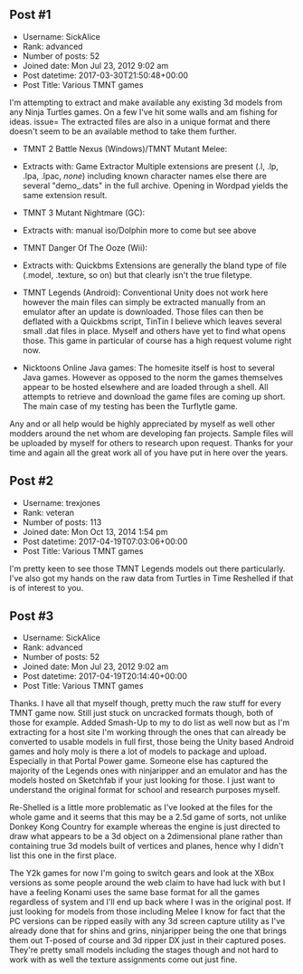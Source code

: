 ## Post #1
- Username: SickAlice
- Rank: advanced
- Number of posts: 52
- Joined date: Mon Jul 23, 2012 9:02 am
- Post datetime: 2017-03-30T21:50:48+00:00
- Post Title: Various TMNT games

I'm attempting to extract and make available any existing 3d models from any Ninja Turtles games. On a few I've hit some walls and am fishing for ideas.
issue= The extracted files are also in a unique format and there doesn't seem to be an available method to take them further. 

- TMNT 2 Battle Nexus (Windows)/TMNT Mutant Melee:
* Extracts with: Game Extractor
Multiple extensions are present (.l, .lp, .lpa, .lpac, *none*) including known character names else there are several "demo_.dats" in the full archive. Opening in Wordpad yields the same extension result.

- TMNT 3 Mutant Nightmare (GC):
* Extracts with: manual iso/Dolphin
more to come but see above

- TMNT Danger Of The Ooze (Wii):
* Extracts with: Quickbms
Extensions are generally the bland type of file (.model, .texture, so on) but that clearly isn't the true filetype.

- TMNT Legends (Android):
Conventional Unity does not work here however the main files can simply be extracted manually from an emulator after an update is downloaded. Those files can then be deflated with a Quickbms script, TinTin I believe which leaves several small .dat files in place. Myself and others have yet to find what opens those. This game in particular of course has a high request volume right now.

- Nicktoons Online Java games:
The homesite itself is host to several Java games. However as opposed to the norm the games themselves appear to be hosted elsewhere and are loaded through a shell. All attempts to retrieve and download the game files are coming up short. The main case of my testing has been the Turflytle game.

Any and or all help would be highly appreciated by myself as well other modders around the net whom are developing fan projects. Sample files will be uploaded by myself for others to research upon request. Thanks for your time and again all the great work all of you have put in here over the years.
## Post #2
- Username: trexjones
- Rank: veteran
- Number of posts: 113
- Joined date: Mon Oct 13, 2014 1:54 pm
- Post datetime: 2017-04-19T07:03:06+00:00
- Post Title: Various TMNT games

I'm pretty keen to see those TMNT Legends models out there particularly. I've also got my hands on the raw data from Turtles in Time Reshelled if that is of interest to you.
## Post #3
- Username: SickAlice
- Rank: advanced
- Number of posts: 52
- Joined date: Mon Jul 23, 2012 9:02 am
- Post datetime: 2017-04-19T20:14:40+00:00
- Post Title: Various TMNT games

Thanks. I have all that myself though, pretty much the raw stuff for every TMNT game now. Still just stuck on uncracked formats though, both of those for example. Added Smash-Up to my to do list as well now but as I'm extracting for a host site I'm working through the ones that can already be converted to usable models in full first, those being the Unity based Android games and holy moly is there a lot of models to package and upload. Especially in that Portal Power game. Someone else has captured the majority of the Legends ones with ninjaripper and an emulator and has the models hosted on Sketchfab if your just looking for those. I just want to understand the original format for school and research purposes myself.

Re-Shelled is a little more problematic as I've looked at the files for the whole game and it seems that this may be a 2.5d game of sorts, not unlike Donkey Kong Country for example whereas the engine is just directed to draw what appears to be a 3d object on a 2dimensional plane rather than containing true 3d models built of vertices and planes, hence why I didn't list this one in the first place.

The Y2k games for now I'm going to switch gears and look at the XBox versions as some people around the web claim to have had luck with but I have a feeling Konami uses the same base format for all the games regardless of system and I'll end up back where I was in the original post. If just looking for models from those including Melee I know for fact that the PC versions can be ripped easily with any 3d screen capture utility as I've already done that for shins and grins, ninjaripper being the one that brings them out T-posed of course and 3d ripper DX just in their captured poses. They're pretty small models including the stages though and not hard to work with as well the texture assignments come out just fine.
